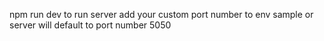 npm run dev to run server
add your custom port number to env sample or server will default to port number 5050
